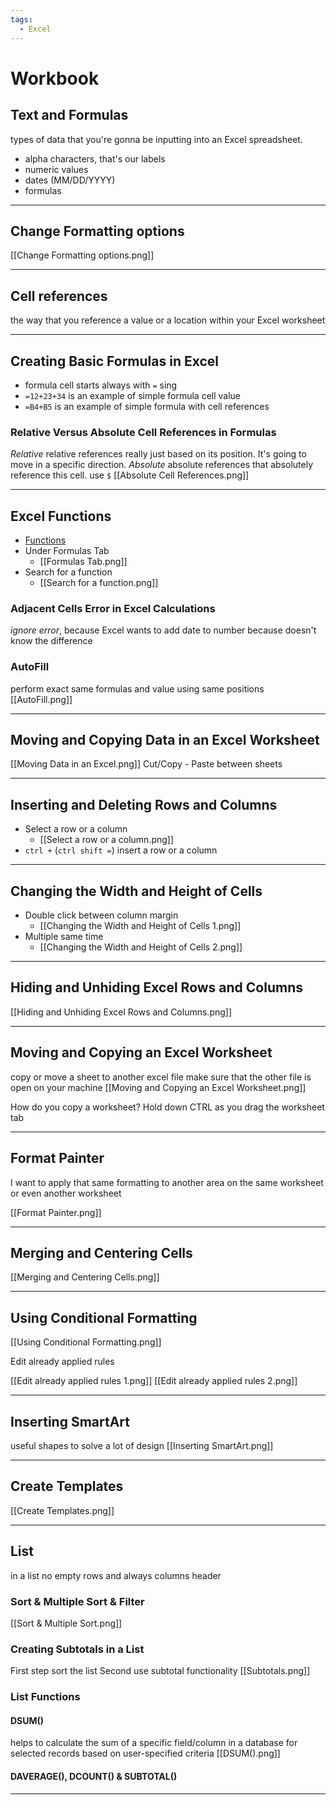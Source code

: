 ```yaml
---
tags:
  - Excel
---
```


# Workbook

## Text and Formulas

types of data that you're gonna be inputting into an Excel spreadsheet.

- alpha characters, that's our labels
- numeric values
- dates (MM/DD/YYYY)
- formulas

---

## Change Formatting options

[[Change Formatting options.png]]

---

## Cell references

the way that you reference a value or a location within your Excel worksheet

---

## Creating Basic Formulas in Excel

- formula cell starts always with `=` sing
- `=12+23+34` is an example of simple formula cell value
- `=B4+B5` is an example of simple formula with cell references

### Relative Versus Absolute Cell References in Formulas

_Relative_
relative references really just based on its position.
It's going to move in a specific direction.
_Absolute_
absolute references that absolutely reference this cell.
use `$`
[[Absolute Cell References.png]]

---

## Excel Functions

- [Functions](https://support.microsoft.com/en-us/office/excel-functions-alphabetical-b3944572-255d-4efb-bb96-c6d90033e188#bm19)
- Under Formulas Tab
  - [[Formulas Tab.png]]
- Search for a function
  - [[Search for a function.png]]

### Adjacent Cells Error in Excel Calculations

_ignore error_, because Excel wants to add date to number because doesn't know the difference

### AutoFill

perform exact same formulas and value using same positions
[[AutoFill.png]]

---

## Moving and Copying Data in an Excel Worksheet

[[Moving Data in an Excel.png]]
Cut/Copy - Paste between sheets

---

## Inserting and Deleting Rows and Columns

- Select a row or a column
  - [[Select a row or a column.png]]
- `ctrl +` (`ctrl shift =`) insert a row or a column

---

## Changing the Width and Height of Cells

- Double click between column margin
  - [[Changing the Width and Height of Cells 1.png]]
- Multiple same time
  - [[Changing the Width and Height of Cells 2.png]]

---

## Hiding and Unhiding Excel Rows and Columns

[[Hiding and Unhiding Excel Rows and Columns.png]]

---

## Moving and Copying an Excel Worksheet

copy or move a sheet to another excel file
make sure that the other file is open on your machine
[[Moving and Copying an Excel Worksheet.png]]

How do you copy a worksheet?
Hold down CTRL as you drag the worksheet tab

---

## Format Painter

I want to apply that same formatting to another area on the same worksheet or even another worksheet

[[Format Painter.png]]

---

## Merging and Centering Cells

[[Merging and Centering Cells.png]]

---

## Using Conditional Formatting

[[Using Conditional Formatting.png]]

Edit already applied rules

[[Edit already applied rules 1.png]]
[[Edit already applied rules 2.png]]

---

## Inserting SmartArt

useful shapes to solve a lot of design
[[Inserting SmartArt.png]]

---

## Create Templates

[[Create Templates.png]]

---

## List

in a list no empty rows and always columns header

### Sort & Multiple Sort & Filter

[[Sort & Multiple Sort.png]]

### Creating Subtotals in a List

First step sort the list
Second use subtotal functionality
[[Subtotals.png]]

### List Functions

#### DSUM()

helps to calculate the sum of a specific field/column in a database for selected records based on user-specified criteria
[[DSUM().png]]

#### DAVERAGE(), DCOUNT() & SUBTOTAL()

---
